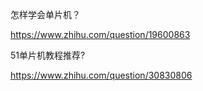 怎样学会单片机？

https://www.zhihu.com/question/19600863



51单片机教程推荐?

https://www.zhihu.com/question/30830806